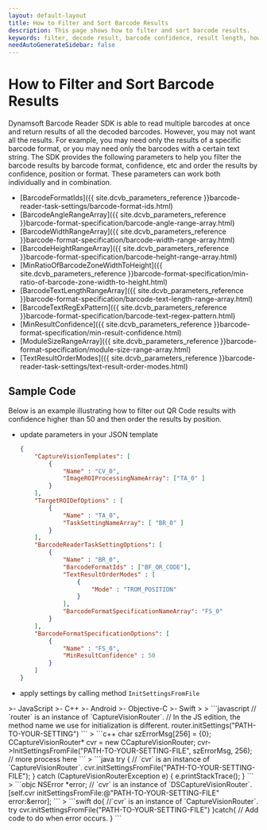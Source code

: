 ```yaml
---
layout: default-layout
title: How to Filter and Sort Barcode Results
description: This page shows how to filter and sort barcode results.
keywords: filter, decode result, barcode confidence, result length, how-to guides
needAutoGenerateSidebar: false
---
```



# How to Filter and Sort Barcode Results

Dynamsoft Barcode Reader SDK is able to read multiple barcodes at once and return results of all the decoded barcodes. However, you may not want all the results. For example, you may need only the results of a specific barcode format, or you may need only the barcodes with a certain text string. The SDK provides the following parameters to help you filter the barcode results by barcode format, confidence, etc and order the results by confidence, position or format. These parameters can work both individually and in combination.

* [BarcodeFormatIds]({{ site.dcvb_parameters_reference }}barcode-reader-task-settings/barcode-format-ids.html)
* [BarcodeAngleRangeArray]({{ site.dcvb_parameters_reference }}barcode-format-specification/barcode-angle-range-array.html)
* [BarcodeWidthRangeArray]({{ site.dcvb_parameters_reference }}barcode-format-specification/barcode-width-range-array.html)
* [BarcodeHeightRangeArray]({{ site.dcvb_parameters_reference }}barcode-format-specification/barcode-height-range-array.html)
* [MinRatioOfBarcodeZoneWidthToHeight]({{ site.dcvb_parameters_reference }}barcode-format-specification/min-ratio-of-barcode-zone-width-to-height.html)
* [BarcodeTextLengthRangeArray]({{ site.dcvb_parameters_reference }}barcode-format-specification/barcode-text-length-range-array.html)
* [BarcodeTextRegExPattern]({{ site.dcvb_parameters_reference }}barcode-format-specification/barcode-text-regex-pattern.html)
* [MinResultConfidence]({{ site.dcvb_parameters_reference }}barcode-format-specification/min-result-confidence.html)
* [ModuleSizeRangeArray]({{ site.dcvb_parameters_reference }}barcode-format-specification/module-size-range-array.html)
* [TextResultOrderModes]({{ site.dcvb_parameters_reference }}barcode-reader-task-settings/text-result-order-modes.html)


## Sample Code

Below is an example illustrating how to filter out QR Code results with confidence higher than 50 and then order the results by position.

* update parameters in your JSON template

    ```json
    {
        "CaptureVisionTemplates": [
            {
                "Name" : "CV_0",
                "ImageROIProcessingNameArray": ["TA_0" ]
            }       
        ],
        "TargetROIDefOptions" : [
            {
                "Name" : "TA_0",
                "TaskSettingNameArray": [ "BR_0" ]
            }
        ],
        "BarcodeReaderTaskSettingOptions": [
            {
                "Name" : "BR_0",
                "BarcodeFormatIds" : ["BF_QR_CODE"],
                "TextResultOrderModes" : [
                    {
                        "Mode" : "TROM_POSITION"
                    }
                ],
                "BarcodeFormatSpecificationNameArray": "FS_0"
            }
        ],
        "BarcodeFormatSpecificationOptions": [
            {
                "Name" : "FS_0",
                "MinResultConfidence" : 50
            }
        ]
    }
    ```

* apply settings by calling method `InitSettingsFromFile`

<div class="sample-code-prefix template2"></div>
   >- JavaScript
   >- C++
   >- Android
   >- Objective-C
   >- Swift
   >
>
```javascript
// `router` is an instance of `CaptureVisionRouter`.
// In the JS edition, the method name we use for initialization is different.
router.initSettings("PATH-TO-YOUR-SETTING")
```
>
```c++
char szErrorMsg[256] = {0};
CCaptureVisionRouter* cvr = new CCaptureVisionRouter;
cvr->InitSettingsFromFile("PATH-TO-YOUR-SETTING-FILE", szErrorMsg, 256);
// more process here
```
>
```java
try {
   // `cvr` is an instance of `CaptureVisionRouter`.
   cvr.initSettingsFromFile("PATH-TO-YOUR-SETTING-FILE");
} catch (CaptureVisionRouterException e) {
   e.printStackTrace();
}
```
>
```objc
NSError *error;
// `cvr` is an instance of `DSCaptureVisionRouter`.
[self.cvr initSettingsFromFile:@"PATH-TO-YOUR-SETTING-FILE" error:&error];
```
>
```swift
do{
   //`cvr` is an instance of `CaptureVisionRouter`.
   try cvr.initSettingsFromFile("PATH-TO-YOUR-SETTING-FILE")
}catch{
   // Add code to do when error occurs.
}
```
